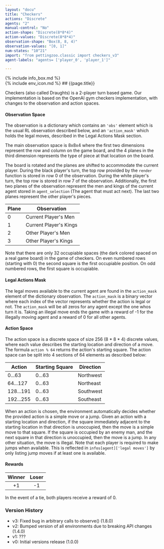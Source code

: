 ```yaml
---
layout: "docu"
title: "Checkers"
actions: "Discrete"
agents: "2"
manual-control: "No"
action-shape: "Discrete(8*8*4)"
action-values: "Discrete(8*8*4)"
observation-shape: "Box(8, 8, 4)"
observation-values: "[0, 1]"
num-states: "10^21"
import: "from pettingzoo.classic import checkers_v3"
agent-labels: "agents= ['player_0', 'player_1']"

---
```


<div class="docu-info" markdown="1">
{% include info_box.md %}
</div>

<div class="docu-content" markdown="1">
<div class="appear_big" markdown="1">
{% include env_icon.md %}
## {{page.title}}
</div>




Checkers (also called Draughts) is a 2-player turn based game. Our implementation is based on the OpenAI gym checkers implementation, with changes to the observation and action spaces.

#### Observation Space

The observation is a dictionary which contains an `'obs'` element which is the usual RL observation described below, and an  `'action_mask'` which holds the legal moves, described in the Legal Actions Mask section.

The main observation space is 8x8x4 where the first two dimensions represent the row and column on the game board, and the 4 planes in the third dimension represents the type of piece at that location on the board.

The board is rotated and the planes are shifted to accommodate the current player. During the black player's turn, the top row provided by the `render` function is stored in row 0 of the observation. During the white player's turn, the top row is stored in row 7 of the observation. Additionally, the first two planes of the observation represent the men and kings of the current agent stored in `agent_selection` (The agent that must act next). The last two planes represent the other player's pieces.

| Plane | Observation            |
| ----- | ---------------------- |
| 0     | Current Player's Men   |
| 1     | Current Player's Kings |
| 2     | Other Player's Men     |
| 3     | Other Player's Kings   |

Note that there are only 32 occupiable spaces (the dark colored spaced on a real game board) in the game of checkers. On even numbered rows (starting with 0) the second square is the first occupiable position. On odd numbered rows, the first square is occupiable.

#### Legal Actions Mask

The legal moves available to the current agent are found in the `action_mask` element of the dictionary observation. The `action_mask` is a binary vector where each index of the vector represents whether the action is legal or not. The `action_mask` will be all zeros for any agent except the one whos turn it is. Taking an illegal move ends the game with a reward of -1 for the illegally moving agent and a reward of 0 for all other agents.

#### Action Space

The action space is a discrete space of size 256 (8 * 8 * 4) discrete values, where each value describes the starting location and direction of a move. The formula `action % 64` returns the action's starting square. The action space can be split into 4 sections of 64 elements as described below:

| Action    | Starting Square | Direction |
| --------- | --------------- | --------- |
| 0...63    | 0...63          | Northwest |
| 64...127  | 0...63          | Northeast |
| 128...191 | 0...63          | Southwest |
| 192...255 | 0...63          | Southeast |

When an action is chosen, the environment automatically decides whether the provided action is a simple move or a jump. Given an action with a starting location and direction, if the square immediately adjacent to the starting location in that direction is unoccupied, then the move is a simple move to that square. If the square is occupied by an enemy man, and the next square in that direction is unoccupied, then the move is a jump. In any other situation, the move is illegal. Note that each player is required to make jumps when available. This is reflected in `infos[agent]['legal moves']` by only listing jump moves if at least one is available.

#### Rewards

| Winner | Loser |
| :----: | :---: |
|   +1   |  -1   |

In the event of a tie, both players receive a reward of 0.


### Version History

* v3: Fixed bug in arbitrary calls to observe() (1.8.0)
* v2: Bumped version of all environments due to breaking API changes (1.4.0)
* v1: ???
* v0: Initial versions release (1.0.0)
</div>